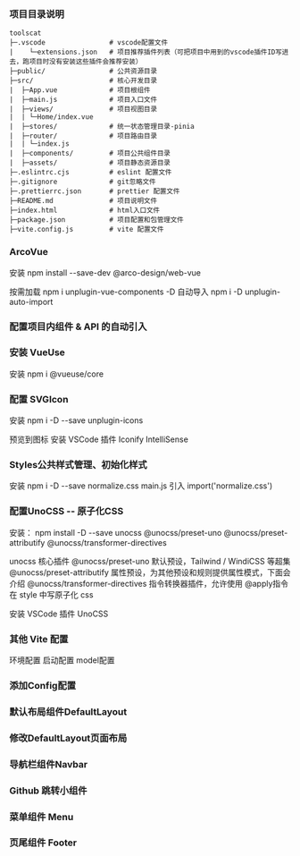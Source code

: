 ### 项目目录说明
```
toolscat
├─.vscode                # vscode配置文件
|    └─extensions.json   # 项目推荐插件列表（可把项目中用到的vscode插件ID写进去，跑项目时没有安装这些插件会推荐安装）
├─public/                # 公共资源目录
├─src/                   # 核心开发目录
|  ├─App.vue             # 项目根组件
|  ├─main.js             # 项目入口文件
|  ├─views/              # 项目视图目录
|  | └─Home/index.vue
|  ├─stores/             # 统一状态管理目录-pinia
|  ├─router/             # 项目路由目录
|  | └─index.js
|  ├─components/         # 项目公共组件目录
|  ├─assets/             # 项目静态资源目录
├─.eslintrc.cjs          # eslint 配置文件
├─.gitignore             # git忽略文件
├─.prettierrc.json       # prettier 配置文件
├─README.md              # 项目说明文件
├─index.html             # html入口文件
├─package.json           # 项目配置和包管理文件
├─vite.config.js         # vite 配置文件
```

### ArcoVue
安装
npm install --save-dev @arco-design/web-vue

按需加载
npm i unplugin-vue-components -D
自动导入
npm i -D unplugin-auto-import

### 配置项目内组件 & API 的自动引入

### 安装 VueUse
安装 npm i @vueuse/core

### 配置 SVGIcon
安装 npm i -D --save unplugin-icons

预览到图标
安装 VSCode 插件 Iconify IntelliSense

### Styles公共样式管理、初始化样式
安装 npm i -D --save  normalize.css
main.js 引入 import('normalize.css') 

### 配置UnoCSS -- 原子化CSS
安装： npm install -D --save unocss @unocss/preset-uno @unocss/preset-attributify @unocss/transformer-directives

unocss 核心插件
@unocss/preset-uno 默认预设，Tailwind / WindiCSS 等超集
@unocss/preset-attributify 属性预设，为其他预设和规则提供属性模式，下面会介绍
@unocss/transformer-directives  指令转换器插件，允许使用 @apply指令在 style 中写原子化 css

安装 VSCode 插件 UnoCSS

### 其他 Vite 配置
环境配置
启动配置
model配置

### 添加Config配置

### 默认布局组件DefaultLayout

### 修改DefaultLayout页面布局

### 导航栏组件Navbar

### Github 跳转小组件

### 菜单组件 Menu

### 页尾组件 Footer


